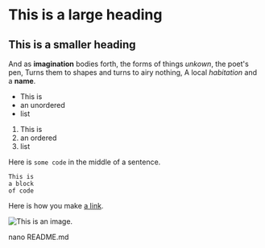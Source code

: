 # This is a large heading

## This is a smaller heading

And as **imagination** bodies forth,
the forms of things *unkown*, the poet's pen,
Turns them to shapes and turns to airy nothing,
A local *habitation* and a **name**.

- This is
- an unordered
- list

1. This is
2. an ordered 
3. list

Here is `some code` in the middle of a sentence.

```
This is
a block
of code
```

Here is how you make [a link](https://www.wikipedia.org).

![This is an image.](https://github.com/yihui/xaringan/releases/download/v0.0.2/karl-moustache.jpg)

nano README.md


